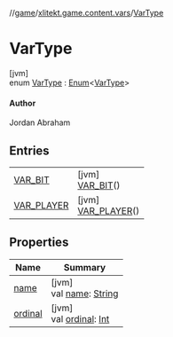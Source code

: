 //[game](../../../index.md)/[xlitekt.game.content.vars](../index.md)/[VarType](index.md)

# VarType

[jvm]\
enum [VarType](index.md) : [Enum](https://kotlinlang.org/api/latest/jvm/stdlib/kotlin/-enum/index.html)&lt;[VarType](index.md)&gt; 

#### Author

Jordan Abraham

## Entries

| | |
|---|---|
| [VAR_BIT](-v-a-r_-b-i-t/index.md) | [jvm]<br>[VAR_BIT](-v-a-r_-b-i-t/index.md)() |
| [VAR_PLAYER](-v-a-r_-p-l-a-y-e-r/index.md) | [jvm]<br>[VAR_PLAYER](-v-a-r_-p-l-a-y-e-r/index.md)() |

## Properties

| Name | Summary |
|---|---|
| [name](-v-a-r_-p-l-a-y-e-r/index.md#-372974862%2FProperties%2F440369633) | [jvm]<br>val [name](-v-a-r_-p-l-a-y-e-r/index.md#-372974862%2FProperties%2F440369633): [String](https://kotlinlang.org/api/latest/jvm/stdlib/kotlin/-string/index.html) |
| [ordinal](-v-a-r_-p-l-a-y-e-r/index.md#-739389684%2FProperties%2F440369633) | [jvm]<br>val [ordinal](-v-a-r_-p-l-a-y-e-r/index.md#-739389684%2FProperties%2F440369633): [Int](https://kotlinlang.org/api/latest/jvm/stdlib/kotlin/-int/index.html) |
